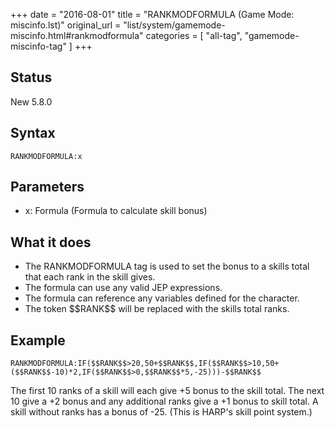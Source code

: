 +++
date = "2016-08-01"
title = "RANKMODFORMULA (Game Mode: miscinfo.lst)"
original_url = "list/system/gamemode-miscinfo.html#rankmodformula"
categories = [ "all-tag", "gamemode-miscinfo-tag" ]
+++

## Status

New 5.8.0

## Syntax

`RANKMODFORMULA:x`

## Parameters

-   x: Formula (Formula to calculate skill bonus)



What it does
------------

-   The RANKMODFORMULA tag is used to set the bonus to a skills total
    that each rank in the skill gives.
-   The formula can use any valid JEP expressions.
-   The formula can reference any variables defined for the character.
-   The token \$\$RANK\$\$ will be replaced with the skills total ranks.

Example
-------

`RANKMODFORMULA:IF($$RANK$$>20,50+$$RANK$$,IF($$RANK$$>10,50+($$RANK$$-10)*2,IF($$RANK$$>0,$$RANK$$*5,-25)))-$$RANK$$`

The first 10 ranks of a skill will each give +5 bonus to the skill
total. The next 10 give a +2 bonus and any additional ranks give a +1
bonus to skill total. A skill without ranks has a bonus of -25. (This is
HARP's skill point system.)

